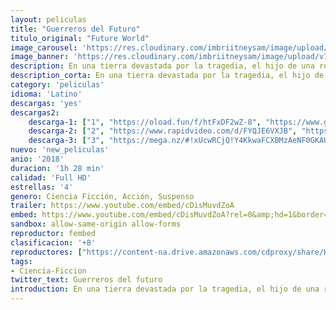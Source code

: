 ```yaml
---
layout: peliculas
title: "Guerreros del Futuro"
titulo_original: "Future World"
image_carousel: 'https://res.cloudinary.com/imbriitneysam/image/upload/v1546806382/guerreros-poster-min.jpg'
image_banner: 'https://res.cloudinary.com/imbriitneysam/image/upload/v1546806383/guerreros-banner-min.jpg'
description: En una tierra devastada por la tragedia, el hijo de una reina parte en busca de una cura para su madre enferma. Por el camino entabla una batalla contra un señor de la guerra y sus esbirros, una lucha en la que se dirime el destino del mundo.
description_corta: En una tierra devastada por la tragedia, el hijo de una reina parte en busca de una cura para su madre enferma. Por el camino entabla una batalla contra un señor de la guerra y sus esbirros, una lucha en la que se dirime el destino del mundo.
category: 'peliculas'
idioma: 'Latino'
descargas: 'yes'
descargas2:
    descarga-1: ["1", "https://oload.fun/f/htFxDF2wZ-8", "https://www.google.com/s2/favicons?domain=openload.co","OpenLoad","https://res.cloudinary.com/imbriitneysam/image/upload/v1541473684/mexico.png", "Latino", "Full HD"]
    descarga-2: ["2", "https://www.rapidvideo.com/d/FYQJE6VXJB", "https://www.google.com/s2/favicons?domain=www.rapidvideo.com","RapidVideo","https://res.cloudinary.com/imbriitneysam/image/upload/v1541473684/mexico.png", "Latino", "Full HD"]
    descarga-3: ["3", "https://mega.nz/#!xUcwRCjQ!Y4KkwaFCXBMzAeNF0GKAUSXc0jUUiTk3Jf8fIjxxIrw", "https://www.google.com/s2/favicons?domain=mega.nz","Mega","https://res.cloudinary.com/imbriitneysam/image/upload/v1541473684/mexico.png", "Latino", "Full HD"]
nuevo: 'new_peliculas'
anio: '2018'
duracion: '1h 28 min'
calidad: 'Full HD'
estrellas: '4'
genero: Ciencia Ficción, Acción, Suspenso
trailer: https://www.youtube.com/embed/cDisMuvdZoA
embed: https://www.youtube.com/embed/cDisMuvdZoA?rel=0&amp;hd=1&border=0&wmode=opaque&enablejsapi=1&modestbranding=1&controls=1&showinfo=1
sandbox: allow-same-origin allow-forms
reproductor: fembed
clasificacion: '+8'
reproductores: ["https://content-na.drive.amazonaws.com/cdproxy/share/HO4hLKJjQnBKMS4JDvC0xIYT88U7HRbd1nrR7RlBCj2/nodes/MbiIRdcjT5KOryTZWr77uA?nonce=48Np00NRkRBGBzuy75csKaMw0OG_RJUdAr0a2agsMTLYC8075zZEB83PBZzlUBSn"]
tags:
- Ciencia-Ficcion
twitter_text: Guerreros del futuro
introduction: En una tierra devastada por la tragedia, el hijo de una reina parte en busca de una cura para su madre enferma. Por el camino entabla una batalla contra un señor de la guerra y sus esbirros, una lucha en la que se dirime el destino del mundo.
---
```












